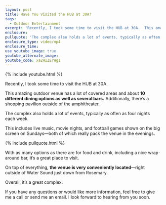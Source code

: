```yaml
---
layout: post
title: Have You Visited the HUB at 30A?
tags:
  - Outdoor Entertainment
excerpt: 'Recently, I took some time to visit the HUB at 30A.  This amazing outdoor venue has a lot of covered areas...'
enclosure:
pullquote: 'The complex also holds a lot of events, typically as often as four nights each week.'
enclosure_type: video/mp4
enclosure_time:
use_youtube_image: true
youtube_alternate_image:
youtube_code: xa2HIZErWgI
---
```



{% include youtube.html %}

Recently, I took some time to visit the HUB at 30A.

This amazing outdoor venue has a lot of covered areas and about **10 different dining options as well as several bars.** Additionally, there’s a shopping pavilion outside of the amphitheater.

The complex also holds a lot of events, typically as often as four nights each week.

This includes live music, movie nights, and football games shown on the big screen on Sundays—both of which really pack the venue in the evenings.

{% include pullquote.html %}

With as many options as there are for food and drink, including a nice wrap-around bar, it’s a great place to visit.

On top of everything, **the venue is very conveniently located**—right outside of Water Sound just down from Rosemary.

Overall, it’s a great complex.

If you have any questions or would like more information, feel free to give me a call or send me an email. I look forward to hearing from you soon.